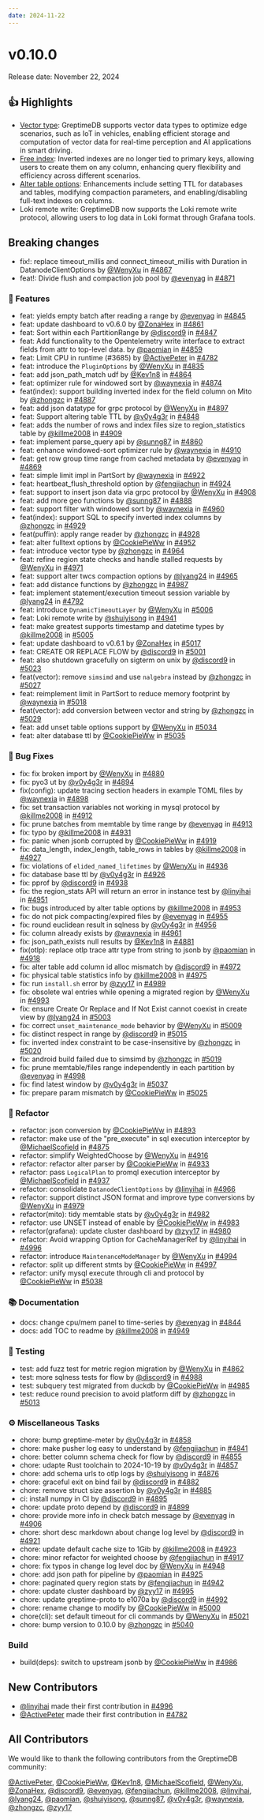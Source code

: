 ```yaml
---
date: 2024-11-22
---
```


# v0.10.0

Release date: November 22, 2024

## 👍 Highlights

* [Vector type](https://docs.greptime.com/user-guide/vectors/vector-type): GreptimeDB supports vector data types to optimize edge scenarios, such as IoT in vehicles, enabling efficient storage and computation of vector data for real-time perception and AI applications in smart driving.
* [Free index](https://docs.greptime.com/reference/sql/create#inverted-index): Inverted indexes are no longer tied to primary keys, allowing users to create them on any column, enhancing query flexibility and efficiency across different scenarios.
* [Alter table options](https://docs.greptime.com/reference/sql/alter): Enhancements include setting TTL for databases and tables, modifying compaction parameters, and enabling/disabling full-text indexes on columns.
* Loki remote write: GreptimeDB now supports the Loki remote write protocol, allowing users to log data in Loki format through Grafana tools.

## Breaking changes

* fix!: replace timeout_millis and connect_timeout_millis with Duration in DatanodeClientOptions by [@WenyXu](https://github.com/WenyXu) in [#4867](https://github.com/GreptimeTeam/greptimedb/pull/4867)
* feat!: Divide flush and compaction job pool by [@evenyag](https://github.com/evenyag) in [#4871](https://github.com/GreptimeTeam/greptimedb/pull/4871)

### 🚀 Features

* feat: yields empty batch after reading a range by [@evenyag](https://github.com/evenyag) in [#4845](https://github.com/GreptimeTeam/greptimedb/pull/4845)
* feat: update dashboard to v0.6.0 by [@ZonaHex](https://github.com/ZonaHex) in [#4861](https://github.com/GreptimeTeam/greptimedb/pull/4861)
* feat: Sort within each PartitionRange by [@discord9](https://github.com/discord9) in [#4847](https://github.com/GreptimeTeam/greptimedb/pull/4847)
* feat: Add functionality to the Opentelemetry write interface to extract fields from attr to top-level data.  by [@paomian](https://github.com/paomian) in [#4859](https://github.com/GreptimeTeam/greptimedb/pull/4859)
* feat: Limit CPU in runtime (#3685) by [@ActivePeter](https://github.com/ActivePeter) in [#4782](https://github.com/GreptimeTeam/greptimedb/pull/4782)
* feat: introduce the `PluginOptions` by [@WenyXu](https://github.com/WenyXu) in [#4835](https://github.com/GreptimeTeam/greptimedb/pull/4835)
* feat: add json_path_match udf by [@Kev1n8](https://github.com/Kev1n8) in [#4864](https://github.com/GreptimeTeam/greptimedb/pull/4864)
* feat: optimizer rule for windowed sort by [@waynexia](https://github.com/waynexia) in [#4874](https://github.com/GreptimeTeam/greptimedb/pull/4874)
* feat(index): support building inverted index for the field column on Mito by [@zhongzc](https://github.com/zhongzc) in [#4887](https://github.com/GreptimeTeam/greptimedb/pull/4887)
* feat: add json datatype for grpc protocol by [@WenyXu](https://github.com/WenyXu) in [#4897](https://github.com/GreptimeTeam/greptimedb/pull/4897)
* feat: Support altering table TTL by [@v0y4g3r](https://github.com/v0y4g3r) in [#4848](https://github.com/GreptimeTeam/greptimedb/pull/4848)
* feat: adds the number of rows and index files size to region_statistics table by [@killme2008](https://github.com/killme2008) in [#4909](https://github.com/GreptimeTeam/greptimedb/pull/4909)
* feat: implement parse_query api by [@sunng87](https://github.com/sunng87) in [#4860](https://github.com/GreptimeTeam/greptimedb/pull/4860)
* feat: enhance windowed-sort optimizer rule by [@waynexia](https://github.com/waynexia) in [#4910](https://github.com/GreptimeTeam/greptimedb/pull/4910)
* feat: get row group time range from cached metadata by [@evenyag](https://github.com/evenyag) in [#4869](https://github.com/GreptimeTeam/greptimedb/pull/4869)
* feat: simple limit impl in PartSort by [@waynexia](https://github.com/waynexia) in [#4922](https://github.com/GreptimeTeam/greptimedb/pull/4922)
* feat: heartbeat_flush_threshold option by [@fengjiachun](https://github.com/fengjiachun) in [#4924](https://github.com/GreptimeTeam/greptimedb/pull/4924)
* feat: support to insert json data via grpc protocol by [@WenyXu](https://github.com/WenyXu) in [#4908](https://github.com/GreptimeTeam/greptimedb/pull/4908)
* feat: add more geo functions by [@sunng87](https://github.com/sunng87) in [#4888](https://github.com/GreptimeTeam/greptimedb/pull/4888)
* feat: support filter with windowed sort by [@waynexia](https://github.com/waynexia) in [#4960](https://github.com/GreptimeTeam/greptimedb/pull/4960)
* feat(index): support SQL to specify inverted index columns by [@zhongzc](https://github.com/zhongzc) in [#4929](https://github.com/GreptimeTeam/greptimedb/pull/4929)
* feat(puffin): apply range reader by [@zhongzc](https://github.com/zhongzc) in [#4928](https://github.com/GreptimeTeam/greptimedb/pull/4928)
* feat: alter fulltext options by [@CookiePieWw](https://github.com/CookiePieWw) in [#4952](https://github.com/GreptimeTeam/greptimedb/pull/4952)
* feat: introduce vector type by [@zhongzc](https://github.com/zhongzc) in [#4964](https://github.com/GreptimeTeam/greptimedb/pull/4964)
* feat: refine region state checks and handle stalled requests by [@WenyXu](https://github.com/WenyXu) in [#4971](https://github.com/GreptimeTeam/greptimedb/pull/4971)
* feat: support alter twcs compaction options by [@lyang24](https://github.com/lyang24) in [#4965](https://github.com/GreptimeTeam/greptimedb/pull/4965)
* feat: add distance functions by [@zhongzc](https://github.com/zhongzc) in [#4987](https://github.com/GreptimeTeam/greptimedb/pull/4987)
* feat: implement statement/execution timeout session variable by [@lyang24](https://github.com/lyang24) in [#4792](https://github.com/GreptimeTeam/greptimedb/pull/4792)
* feat: introduce `DynamicTimeoutLayer` by [@WenyXu](https://github.com/WenyXu) in [#5006](https://github.com/GreptimeTeam/greptimedb/pull/5006)
* feat: Loki remote write by [@shuiyisong](https://github.com/shuiyisong) in [#4941](https://github.com/GreptimeTeam/greptimedb/pull/4941)
* feat: make greatest supports timestamp and datetime types by [@killme2008](https://github.com/killme2008) in [#5005](https://github.com/GreptimeTeam/greptimedb/pull/5005)
* feat: update dashboard to v0.6.1 by [@ZonaHex](https://github.com/ZonaHex) in [#5017](https://github.com/GreptimeTeam/greptimedb/pull/5017)
* feat: CREATE OR REPLACE FLOW by [@discord9](https://github.com/discord9) in [#5001](https://github.com/GreptimeTeam/greptimedb/pull/5001)
* feat: also shutdown gracefully on sigterm on unix by [@discord9](https://github.com/discord9) in [#5023](https://github.com/GreptimeTeam/greptimedb/pull/5023)
* feat(vector): remove `simsimd` and use `nalgebra` instead by [@zhongzc](https://github.com/zhongzc) in [#5027](https://github.com/GreptimeTeam/greptimedb/pull/5027)
* feat: reimplement limit in PartSort to reduce memory footprint by [@waynexia](https://github.com/waynexia) in [#5018](https://github.com/GreptimeTeam/greptimedb/pull/5018)
* feat(vector): add conversion between vector and string by [@zhongzc](https://github.com/zhongzc) in [#5029](https://github.com/GreptimeTeam/greptimedb/pull/5029)
* feat: add unset table options support by [@WenyXu](https://github.com/WenyXu) in [#5034](https://github.com/GreptimeTeam/greptimedb/pull/5034)
* feat: alter database ttl by [@CookiePieWw](https://github.com/CookiePieWw) in [#5035](https://github.com/GreptimeTeam/greptimedb/pull/5035)

### 🐛 Bug Fixes

* fix: fix broken import by [@WenyXu](https://github.com/WenyXu) in [#4880](https://github.com/GreptimeTeam/greptimedb/pull/4880)
* fix: pyo3 ut by [@v0y4g3r](https://github.com/v0y4g3r) in [#4894](https://github.com/GreptimeTeam/greptimedb/pull/4894)
* fix(config): update tracing section headers in example TOML files by [@waynexia](https://github.com/waynexia) in [#4898](https://github.com/GreptimeTeam/greptimedb/pull/4898)
* fix: set transaction variables not working in mysql protocol by [@killme2008](https://github.com/killme2008) in [#4912](https://github.com/GreptimeTeam/greptimedb/pull/4912)
* fix: prune batches from memtable by time range by [@evenyag](https://github.com/evenyag) in [#4913](https://github.com/GreptimeTeam/greptimedb/pull/4913)
* fix: typo by [@killme2008](https://github.com/killme2008) in [#4931](https://github.com/GreptimeTeam/greptimedb/pull/4931)
* fix: panic when jsonb corrupted by [@CookiePieWw](https://github.com/CookiePieWw) in [#4919](https://github.com/GreptimeTeam/greptimedb/pull/4919)
* fix: data_length, index_length, table_rows in tables by [@killme2008](https://github.com/killme2008) in [#4927](https://github.com/GreptimeTeam/greptimedb/pull/4927)
* fix: violations of `elided_named_lifetimes` by [@WenyXu](https://github.com/WenyXu) in [#4936](https://github.com/GreptimeTeam/greptimedb/pull/4936)
* fix: database base ttl by [@v0y4g3r](https://github.com/v0y4g3r) in [#4926](https://github.com/GreptimeTeam/greptimedb/pull/4926)
* fix: pprof by [@discord9](https://github.com/discord9) in [#4938](https://github.com/GreptimeTeam/greptimedb/pull/4938)
* fix: the region_stats API will return an error in instance test by [@linyihai](https://github.com/linyihai) in [#4951](https://github.com/GreptimeTeam/greptimedb/pull/4951)
* fix: bugs introduced by alter table options by [@killme2008](https://github.com/killme2008) in [#4953](https://github.com/GreptimeTeam/greptimedb/pull/4953)
* fix: do not pick compacting/expired files by [@evenyag](https://github.com/evenyag) in [#4955](https://github.com/GreptimeTeam/greptimedb/pull/4955)
* fix: round euclidean result in sqlness by [@v0y4g3r](https://github.com/v0y4g3r) in [#4956](https://github.com/GreptimeTeam/greptimedb/pull/4956)
* fix: column already exists by [@waynexia](https://github.com/waynexia) in [#4961](https://github.com/GreptimeTeam/greptimedb/pull/4961)
* fix: json_path_exists null results by [@Kev1n8](https://github.com/Kev1n8) in [#4881](https://github.com/GreptimeTeam/greptimedb/pull/4881)
* fix(otlp): replace otlp trace attr type from string to jsonb by [@paomian](https://github.com/paomian) in [#4918](https://github.com/GreptimeTeam/greptimedb/pull/4918)
* fix: alter table add column id alloc mismatch by [@discord9](https://github.com/discord9) in [#4972](https://github.com/GreptimeTeam/greptimedb/pull/4972)
* fix: physical table statistics info by [@killme2008](https://github.com/killme2008) in [#4975](https://github.com/GreptimeTeam/greptimedb/pull/4975)
* fix: run `install.sh` error by [@zyy17](https://github.com/zyy17) in [#4989](https://github.com/GreptimeTeam/greptimedb/pull/4989)
* fix: obsolete wal entries while opening a migrated region by [@WenyXu](https://github.com/WenyXu) in [#4993](https://github.com/GreptimeTeam/greptimedb/pull/4993)
* fix: ensure Create Or Replace and If Not Exist cannot coexist in create view by [@lyang24](https://github.com/lyang24) in [#5003](https://github.com/GreptimeTeam/greptimedb/pull/5003)
* fix: correct `unset_maintenance_mode` behavior by [@WenyXu](https://github.com/WenyXu) in [#5009](https://github.com/GreptimeTeam/greptimedb/pull/5009)
* fix: distinct respect in range by [@discord9](https://github.com/discord9) in [#5015](https://github.com/GreptimeTeam/greptimedb/pull/5015)
* fix: inverted index constraint to be case-insensitive by [@zhongzc](https://github.com/zhongzc) in [#5020](https://github.com/GreptimeTeam/greptimedb/pull/5020)
* fix: android build failed due to simsimd by [@zhongzc](https://github.com/zhongzc) in [#5019](https://github.com/GreptimeTeam/greptimedb/pull/5019)
* fix: prune memtable/files range independently in each partition by [@evenyag](https://github.com/evenyag) in [#4998](https://github.com/GreptimeTeam/greptimedb/pull/4998)
* fix: find latest window by [@v0y4g3r](https://github.com/v0y4g3r) in [#5037](https://github.com/GreptimeTeam/greptimedb/pull/5037)
* fix: prepare param mismatch by [@CookiePieWw](https://github.com/CookiePieWw) in [#5025](https://github.com/GreptimeTeam/greptimedb/pull/5025)

### 🚜 Refactor

* refactor: json conversion by [@CookiePieWw](https://github.com/CookiePieWw) in [#4893](https://github.com/GreptimeTeam/greptimedb/pull/4893)
* refactor: make use of the "pre_execute" in sql execution interceptor by [@MichaelScofield](https://github.com/MichaelScofield) in [#4875](https://github.com/GreptimeTeam/greptimedb/pull/4875)
* refactor: simplify WeightedChoose by [@WenyXu](https://github.com/WenyXu) in [#4916](https://github.com/GreptimeTeam/greptimedb/pull/4916)
* refactor: refactor alter parser by [@CookiePieWw](https://github.com/CookiePieWw) in [#4933](https://github.com/GreptimeTeam/greptimedb/pull/4933)
* refactor: pass `LogicalPlan` to promql execution interceptor by [@MichaelScofield](https://github.com/MichaelScofield) in [#4937](https://github.com/GreptimeTeam/greptimedb/pull/4937)
* refactor: consolidate `DatanodeClientOptions` by [@linyihai](https://github.com/linyihai) in [#4966](https://github.com/GreptimeTeam/greptimedb/pull/4966)
* refactor: support distinct JSON format and improve type conversions by [@WenyXu](https://github.com/WenyXu) in [#4979](https://github.com/GreptimeTeam/greptimedb/pull/4979)
* refactor(mito): tidy memtable stats by [@v0y4g3r](https://github.com/v0y4g3r) in [#4982](https://github.com/GreptimeTeam/greptimedb/pull/4982)
* refactor: use UNSET instead of enable by [@CookiePieWw](https://github.com/CookiePieWw) in [#4983](https://github.com/GreptimeTeam/greptimedb/pull/4983)
* refactor(grafana): update cluster dashboard by [@zyy17](https://github.com/zyy17) in [#4980](https://github.com/GreptimeTeam/greptimedb/pull/4980)
* refactor: Avoid wrapping Option for CacheManagerRef by [@linyihai](https://github.com/linyihai) in [#4996](https://github.com/GreptimeTeam/greptimedb/pull/4996)
* refactor: introduce `MaintenanceModeManager` by [@WenyXu](https://github.com/WenyXu) in [#4994](https://github.com/GreptimeTeam/greptimedb/pull/4994)
* refactor: split up different stmts by [@CookiePieWw](https://github.com/CookiePieWw) in [#4997](https://github.com/GreptimeTeam/greptimedb/pull/4997)
* refactor: unify mysql execute through cli and protocol by [@CookiePieWw](https://github.com/CookiePieWw) in [#5038](https://github.com/GreptimeTeam/greptimedb/pull/5038)

### 📚 Documentation

* docs: change cpu/mem panel to time-series by [@evenyag](https://github.com/evenyag) in [#4844](https://github.com/GreptimeTeam/greptimedb/pull/4844)
* docs: add TOC to readme by [@killme2008](https://github.com/killme2008) in [#4949](https://github.com/GreptimeTeam/greptimedb/pull/4949)

### 🧪 Testing

* test: add fuzz test for metric region migration by [@WenyXu](https://github.com/WenyXu) in [#4862](https://github.com/GreptimeTeam/greptimedb/pull/4862)
* test: more sqlness tests for flow by [@discord9](https://github.com/discord9) in [#4988](https://github.com/GreptimeTeam/greptimedb/pull/4988)
* test: subquery test migrated from duckdb by [@CookiePieWw](https://github.com/CookiePieWw) in [#4985](https://github.com/GreptimeTeam/greptimedb/pull/4985)
* test: reduce round precision to avoid platform diff by [@zhongzc](https://github.com/zhongzc) in [#5013](https://github.com/GreptimeTeam/greptimedb/pull/5013)

### ⚙️ Miscellaneous Tasks

* chore: bump greptime-meter by [@v0y4g3r](https://github.com/v0y4g3r) in [#4858](https://github.com/GreptimeTeam/greptimedb/pull/4858)
* chore: make pusher log easy to understand by [@fengjiachun](https://github.com/fengjiachun) in [#4841](https://github.com/GreptimeTeam/greptimedb/pull/4841)
* chore: better column schema check for flow by [@discord9](https://github.com/discord9) in [#4855](https://github.com/GreptimeTeam/greptimedb/pull/4855)
* chore: udapte Rust toolchain to 2024-10-19 by [@v0y4g3r](https://github.com/v0y4g3r) in [#4857](https://github.com/GreptimeTeam/greptimedb/pull/4857)
* chore: add schema urls to otlp logs by [@shuiyisong](https://github.com/shuiyisong) in [#4876](https://github.com/GreptimeTeam/greptimedb/pull/4876)
* chore: graceful exit on bind fail by [@discord9](https://github.com/discord9) in [#4882](https://github.com/GreptimeTeam/greptimedb/pull/4882)
* chore: remove struct size assertion by [@v0y4g3r](https://github.com/v0y4g3r) in [#4885](https://github.com/GreptimeTeam/greptimedb/pull/4885)
* ci: install numpy in CI by [@discord9](https://github.com/discord9) in [#4895](https://github.com/GreptimeTeam/greptimedb/pull/4895)
* chore: update proto depend by [@discord9](https://github.com/discord9) in [#4899](https://github.com/GreptimeTeam/greptimedb/pull/4899)
* chore: provide more info in check batch message by [@evenyag](https://github.com/evenyag) in [#4906](https://github.com/GreptimeTeam/greptimedb/pull/4906)
* chore: short desc markdown about change log level by [@discord9](https://github.com/discord9) in [#4921](https://github.com/GreptimeTeam/greptimedb/pull/4921)
* chore: update default cache size to 1Gib by [@killme2008](https://github.com/killme2008) in [#4923](https://github.com/GreptimeTeam/greptimedb/pull/4923)
* chore: minor refactor for weighted choose by [@fengjiachun](https://github.com/fengjiachun) in [#4917](https://github.com/GreptimeTeam/greptimedb/pull/4917)
* chore: fix typos in change log level doc by [@WenyXu](https://github.com/WenyXu) in [#4948](https://github.com/GreptimeTeam/greptimedb/pull/4948)
* chore: add json path for pipeline by [@paomian](https://github.com/paomian) in [#4925](https://github.com/GreptimeTeam/greptimedb/pull/4925)
* chore: paginated query region stats by [@fengjiachun](https://github.com/fengjiachun) in [#4942](https://github.com/GreptimeTeam/greptimedb/pull/4942)
* chore: update cluster dashboard by [@zyy17](https://github.com/zyy17) in [#4995](https://github.com/GreptimeTeam/greptimedb/pull/4995)
* chore: update greptime-proto to e1070a by [@discord9](https://github.com/discord9) in [#4992](https://github.com/GreptimeTeam/greptimedb/pull/4992)
* chore: rename change to modify by [@CookiePieWw](https://github.com/CookiePieWw) in [#5000](https://github.com/GreptimeTeam/greptimedb/pull/5000)
* chore(cli): set default timeout for cli commands by [@WenyXu](https://github.com/WenyXu) in [#5021](https://github.com/GreptimeTeam/greptimedb/pull/5021)
* chore: bump version to 0.10.0 by [@zhongzc](https://github.com/zhongzc) in [#5040](https://github.com/GreptimeTeam/greptimedb/pull/5040)

### Build

* build(deps): switch to upstream jsonb by [@CookiePieWw](https://github.com/CookiePieWw) in [#4986](https://github.com/GreptimeTeam/greptimedb/pull/4986)

## New Contributors

* [@linyihai](https://github.com/linyihai) made their first contribution in [#4996](https://github.com/GreptimeTeam/greptimedb/pull/4996)
* [@ActivePeter](https://github.com/ActivePeter) made their first contribution in [#4782](https://github.com/GreptimeTeam/greptimedb/pull/4782)

## All Contributors

We would like to thank the following contributors from the GreptimeDB community:

[@ActivePeter](https://github.com/ActivePeter), [@CookiePieWw](https://github.com/CookiePieWw), [@Kev1n8](https://github.com/Kev1n8), [@MichaelScofield](https://github.com/MichaelScofield), [@WenyXu](https://github.com/WenyXu), [@ZonaHex](https://github.com/ZonaHex), [@discord9](https://github.com/discord9), [@evenyag](https://github.com/evenyag), [@fengjiachun](https://github.com/fengjiachun), [@killme2008](https://github.com/killme2008), [@linyihai](https://github.com/linyihai), [@lyang24](https://github.com/lyang24), [@paomian](https://github.com/paomian), [@shuiyisong](https://github.com/shuiyisong), [@sunng87](https://github.com/sunng87), [@v0y4g3r](https://github.com/v0y4g3r), [@waynexia](https://github.com/waynexia), [@zhongzc](https://github.com/zhongzc), [@zyy17](https://github.com/zyy17)
